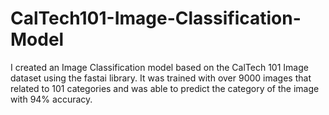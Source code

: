 # CalTech101-Image-Classification-Model
I created an Image Classification model based on the CalTech 101 Image dataset using the fastai library. It was trained with over 9000 images that related to 101 categories and was able to predict the category of the image with 94% accuracy.
